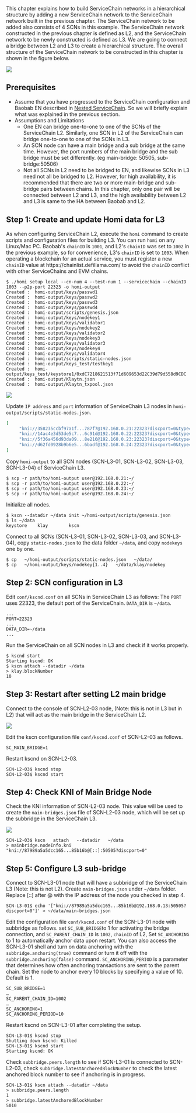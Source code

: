 This chapter explains how to build ServiceChain networks in a hierarchical structure by adding a new ServiceChain network to the ServiceChain network built in the previous chapter. The ServiceChain network to be added also consists of 4 SCNs in this example. The ServiceChain network constructed in the previous chapter is defined as L2, and the ServiceChain network to be newly constructed is defined as L3. We are going to connect a bridge between L2 and L3 to create a hierarchical structure. The overall structure of the ServiceChain network to be constructed in this chapter is shown in the figure below.

![](../images/sc-nestedsc-arch.png)

## Prerequisites <a id="prerequisites"></a>

- Assume that you have progressed to the ServiceChain configuration and Baobab EN described in [Nested ServiceChain](nested-sc.md). So we will briefly explain what was explained in the previous section.
- Assumptions and Limitations
  - One EN can bridge one-to-one to one of the SCNs of the ServiceChain L2. Similarly, one SCN in L2 of the ServiceChain can bridge one-to-one to one of the SCNs in L3.
  - An SCN node can have a main bridge and a sub bridge at the same time. However, the port numbers of the main bridge and the sub bridge must be set differently. (eg main-bridge: 50505, sub-bridge:50506)
  - Not all SCNs in L2 need to be bridged to EN, and likewise SCNs in L3 need not all be bridged to L2. However, for high availability, it is recommended that there are two or more main-bridge and sub-bridge pairs between chains. In this chapter, only one pair will be connected between L2 and L3, and the high availability between L2 and L3 is same to the HA between Baobab and L2.

## Step 1: Create and update Homi data for L3 <a id="step-1-create-and-update-homi"></a>

As when configuring ServiceChain L2, execute the `homi` command to create scripts and configuration files for building L3. You can run `homi` on any Linux/Mac PC. Baobab's `chainID` is `1001`, and L2's `chainID` was set to `1002` in the previous example, so for convenience, L3's `chainID` is set to `1003`. When operating a blockchain for an actual service, you must register a new `chainID` value at https\://chainlist.defillama.com/ to avoid the `chainID` conflict with other ServiceChains and EVM chains.

```console
$ ./homi setup local --cn-num 4 --test-num 1 --servicechain --chainID 1003 --p2p-port 22323 -o homi-output
Created :  homi-output/keys/passwd1
Created :  homi-output/keys/passwd2
Created :  homi-output/keys/passwd3
Created :  homi-output/keys/passwd4
Created :  homi-output/scripts/genesis.json
Created :  homi-output/keys/nodekey1
Created :  homi-output/keys/validator1
Created :  homi-output/keys/nodekey2
Created :  homi-output/keys/validator2
Created :  homi-output/keys/nodekey3
Created :  homi-output/keys/validator3
Created :  homi-output/keys/nodekey4
Created :  homi-output/keys/validator4
Created :  homi-output/scripts/static-nodes.json
Created :  homi-output/keys_test/testkey1
Created :  homi-output/keys_test/keystore1/0xdC7218621513f71d609653d22C39d79d558d9CDC
Created :  homi-output/Klaytn.json
Created :  homi-output/Klaytn_txpool.json
```

![](../images/sc-nestedsc-ip.png)

Update `IP address` and `port` information of ServiceChain L3 nodes in `homi-output/scripts/static-nodes.json`.

```json
[
     "kni://358235ccbf97a1f...787f7@192.168.0.21:22323?discport=0&type=cn",
     "kni://14ac4e3d53de5c7...6c91d@192.168.0.22:22323?discport=0&type=cn",
     "kni://5f36a456d93da09...8e216@192.168.0.23:22323?discport=0&type=cn",
     "kni://d62fd0928b9b6e5...6badf@192.168.0.24:22323?discport=0&type=cn"
]
```

Copy `homi-output` to all SCN nodes (SCN-L3-01, SCN-L3-02, SCN-L3-03, SCN-L3-04) of ServiceChain L3.

```console
$ scp -r path/to/homi-output user@192.168.0.21:~/ 
$ scp -r path/to/homi-output user@192.168.0.22:~/ 
$ scp -r path/to/homi-output user@192.168.0.23:~/ 
$ scp -r path/to/homi-output user@192.168.0.24:~/ 
```

Initialize all nodes.

```console
$ kscn --datadir ~/data init ~/homi-output/scripts/genesis.json
$ ls ~/data
keystore	klay		kscn
```

Connect to all SCNs (SCN-L3-01, SCN-L3-02, SCN-L3-03, and SCN-L3-04), copy `static-nodes.json` to the data folder `~/data`, and copy `nodekeys` one by one.

```console
$ cp   ~/homi-output/scripts/static-nodes.json   ~/data/
$ cp   ~/homi-output/keys/nodekey{1..4}   ~/data/klay/nodekey
```

## Step 2: SCN configuration in L3 <a id="step-2-scn-configuration"></a>

Edit `conf/kscnd.conf` on all SCNs in ServiceChain L3 as follows: The `PORT` uses 22323, the default port of the ServiceChain. `DATA_DIR` is `~/data`.

```
...
PORT=22323
...
DATA_DIR=~/data
...
```

Run the ServiceChain on all SCN nodes in L3 and check if it works properly.

```console
$ kscnd start
Starting kscnd: OK
$ kscn attach --datadir ~/data
> klay.blockNumber
10
```

## Step 3: Restart after setting L2 main bridge <a id="step-3-restart-after-setting-L2-main-bridge"></a>

Connect to the console of SCN-L2-03 node, (Note: this is not in L3 but in L2) that will act as the main bridge in the ServiceChain L2.

![](../images/sc-nestedsc-id.png)

Edit the kscn configuration file `conf/kscnd.conf` of SCN-L2-03 as follows.

```console
SC_MAIN_BRIDGE=1
```

Restart kscnd on SCN-L2-03.

```console
SCN-L2-03$ kscnd stop
SCN-L2-03$ kscnd start
```

## Step 4: Check KNI of Main Bridge Node <a id="step-4-check-kni-of-main-bridge-node"></a>

Check the KNI information of SCN-L2-03 node. This value will be used to create the `main-bridges.json` file of SCN-L2-03 node, which will be set up the subbridge in the ServiceChain L3.

![](../images/sc-nestedsc-nodeinfo.png)

```console
SCN-L2-03$ kscn   attach   --datadir   ~/data
> mainbridge.nodeInfo.kni
"kni://87989a5a5dcc165...85b16b@[::]:50505?discport=0"
```

## Step 5: Configure L3 sub-bridge <a id="step-5-configure-l3-sub-bridge"></a>

Connect to SCN-L3-01 node that will have a subbridge of the ServiceChain L3 (Note: this is not L2). Create `main-bridges.json` under `~/data` folder. Replace [::] after @ with the IP address of the node you checked in step 4.

```console
SCN-L3-01$ echo '["kni://87989a5a5dcc165...85b16b@192.168.0.13:50505?discport=0"]' > ~/data/main-bridges.json
```

Edit the configuration file `conf/kscnd.conf` of the SCN-L3-01 node with subbridge as follows. set `SC_SUB_BRIDGE`to 1 for activating the bridge connection, and `SC_PARENT_CHAIN_ID` is `1002`, `chainID` of L2, Set `SC_ANCHORING` to 1 to automatically anchor data upon restart. You can also access the SCN-L3-01 shell and turn on data anchoring with the `subbridge.anchoring(true)` command or turn it off with the `subbridge.anchoring(false)` command. `SC_ANCHORING_PERIOD` is a parameter that determines how often anchoring transactions are sent to the parent chain. Set the node to anchor every 10 blocks by specifying a value of 10. Default is 1.

```console
SC_SUB_BRIDGE=1
…
SC_PARENT_CHAIN_ID=1002
…
SC_ANCHORING=1
SC_ANCHORING_PERIOD=10
```

Restart kscnd on SCN-L3-01 after completing the setup.

```console
SCN-L3-01$ kscnd stop
Shutting down kscnd: Killed
SCN-L3-01$ kscnd start
Starting kscnd: OK
```

Check `subbridge.peers.length` to see if SCN-L3-01 is connected to SCN-L2-03, check `subbridge.latestAnchoredBlockNumber` to check the latest anchored block number to see if anchoring is in progress.

```console
SCN-L3-01$ kscn attach --datadir ~/data
> subbridge.peers.length
1
> subbridge.latestAnchoredBlockNumber
5010
```
